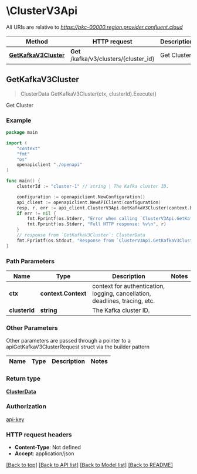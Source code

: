 # \ClusterV3Api

All URIs are relative to *https://pkc-00000.region.provider.confluent.cloud*

Method | HTTP request | Description
------------- | ------------- | -------------
[**GetKafkaV3Cluster**](ClusterV3Api.md#GetKafkaV3Cluster) | **Get** /kafka/v3/clusters/{cluster_id} | Get Cluster



## GetKafkaV3Cluster

> ClusterData GetKafkaV3Cluster(ctx, clusterId).Execute()

Get Cluster



### Example

```go
package main

import (
    "context"
    "fmt"
    "os"
    openapiclient "./openapi"
)

func main() {
    clusterId := "cluster-1" // string | The Kafka cluster ID.

    configuration := openapiclient.NewConfiguration()
    api_client := openapiclient.NewAPIClient(configuration)
    resp, r, err := api_client.ClusterV3Api.GetKafkaV3Cluster(context.Background(), clusterId).Execute()
    if err != nil {
        fmt.Fprintf(os.Stderr, "Error when calling `ClusterV3Api.GetKafkaV3Cluster``: %v\n", err)
        fmt.Fprintf(os.Stderr, "Full HTTP response: %v\n", r)
    }
    // response from `GetKafkaV3Cluster`: ClusterData
    fmt.Fprintf(os.Stdout, "Response from `ClusterV3Api.GetKafkaV3Cluster`: %v\n", resp)
}
```

### Path Parameters


Name | Type | Description  | Notes
------------- | ------------- | ------------- | -------------
**ctx** | **context.Context** | context for authentication, logging, cancellation, deadlines, tracing, etc.
**clusterId** | **string** | The Kafka cluster ID. | 

### Other Parameters

Other parameters are passed through a pointer to a apiGetKafkaV3ClusterRequest struct via the builder pattern


Name | Type | Description  | Notes
------------- | ------------- | ------------- | -------------


### Return type

[**ClusterData**](ClusterData.md)

### Authorization

[api-key](../README.md#api-key)

### HTTP request headers

- **Content-Type**: Not defined
- **Accept**: application/json

[[Back to top]](#) [[Back to API list]](../README.md#documentation-for-api-endpoints)
[[Back to Model list]](../README.md#documentation-for-models)
[[Back to README]](../README.md)

